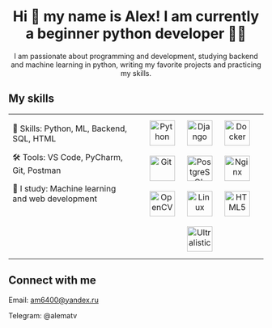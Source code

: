 # <div align="center">Hi 👋 my name is Alex! I am currently a beginner python developer 👨‍💻</div>  
  
<ins><div align="center">I am passionate about programming and development, studying backend and machine learning in python, writing my favorite projects and practicing my skills.</div></ins>

## My skills
<table><tr><td valign="top" width="50%">

💪 Skills: Python, ML, Backend, SQL, HTML  
  
🛠 Tools: VS Code, PyCharm, Git, Postman  
  
📖 I study: Machine learning and web development  

</td><td valign="top" width="50%">

<div align="center">  
<a href="https://www.python.org/" target="_blank"><img style="margin: 10px" src="https://profilinator.rishav.dev/skills-assets/python-original.svg" alt="Python" height="50" /></a>  
<a href="https://www.djangoproject.com/" target="_blank"><img style="margin: 10px" src="https://profilinator.rishav.dev/skills-assets/django-original.svg" alt="Django" height="50" /></a>  
<a href="https://www.docker.com/" target="_blank"><img style="margin: 10px" src="https://profilinator.rishav.dev/skills-assets/docker-original-wordmark.svg" alt="Docker" height="50" /></a>  
<a href="https://github.com/" target="_blank"><img style="margin: 10px" src="https://profilinator.rishav.dev/skills-assets/git-scm-icon.svg" alt="Git" height="50" /></a>  
<a href="https://www.postgresql.org/" target="_blank"><img style="margin: 10px" src="https://profilinator.rishav.dev/skills-assets/postgresql-original-wordmark.svg" alt="PostgreSQL" height="50" /></a>  
<a href="https://www.nginx.com/" target="_blank"><img style="margin: 10px" src="https://profilinator.rishav.dev/skills-assets/nginx-original.svg" alt="Nginx" height="50" /></a>  
<a href="https://opencv.org/" target="_blank"><img style="margin: 10px" src="https://profilinator.rishav.dev/skills-assets/opencv-icon.svg" alt="OpenCV" height="50" /></a>  
<a href="https://www.linux.org/" target="_blank"><img style="margin: 10px" src="https://profilinator.rishav.dev/skills-assets/linux-original.svg" alt="Linux" height="50" /></a>  
<a href="https://en.wikipedia.org/wiki/HTML5" target="_blank"><img style="margin: 10px" src="https://profilinator.rishav.dev/skills-assets/html5-original-wordmark.svg" alt="HTML5" height="50" /></a>
<a href="https://www.ultralistics.com/" target="_blank"><img style="margin: 10px" src="https://profilinator.rishav.dev/skills-assets/ultralistics-logo.png" alt="Ultralistics" height="50" /></a>
</div>

</td></tr></table>  

## Connect with me  
Email: am6400@yandex.ru

Telegram: @alematv
